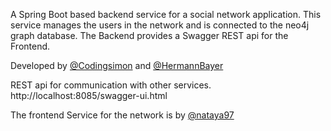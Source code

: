 A Spring Boot based backend service for a social network application.
This service manages the users in the network and is connected to the neo4j graph database.
The Backend provides a Swagger REST api for the Frontend.

Developed by [@Codingsimon](https://github.com/Codingsimon) and [@HermannBayer](https://github.com/HermannBayer)

REST api for communication with other services.
http://localhost:8085/swagger-ui.html

The frontend Service for the network is by [@nataya97](https://github.com/nataya97/social-emoji)

